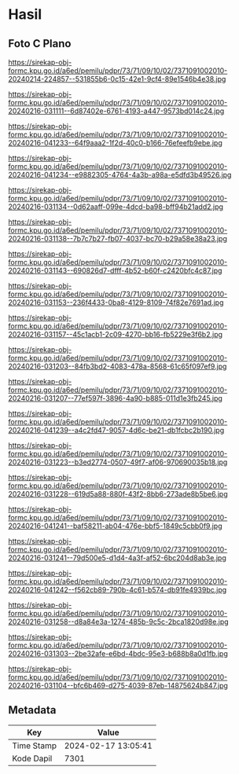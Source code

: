 # Hasil

## Foto C Plano

https://sirekap-obj-formc.kpu.go.id/a6ed/pemilu/pdpr/73/71/09/10/02/7371091002010-20240214-224857--531855b6-0c15-42e1-9cf4-89e1546b4e38.jpg

https://sirekap-obj-formc.kpu.go.id/a6ed/pemilu/pdpr/73/71/09/10/02/7371091002010-20240216-031111--6d87402e-6761-4193-a447-9573bd014c24.jpg

https://sirekap-obj-formc.kpu.go.id/a6ed/pemilu/pdpr/73/71/09/10/02/7371091002010-20240216-041233--64f9aaa2-1f2d-40c0-b166-76efeefb9ebe.jpg

https://sirekap-obj-formc.kpu.go.id/a6ed/pemilu/pdpr/73/71/09/10/02/7371091002010-20240216-041234--e9882305-4764-4a3b-a98a-e5dfd3b49526.jpg

https://sirekap-obj-formc.kpu.go.id/a6ed/pemilu/pdpr/73/71/09/10/02/7371091002010-20240216-031134--0d62aaff-099e-4dcd-ba98-bff94b21add2.jpg

https://sirekap-obj-formc.kpu.go.id/a6ed/pemilu/pdpr/73/71/09/10/02/7371091002010-20240216-031138--7b7c7b27-fb07-4037-bc70-b29a58e38a23.jpg

https://sirekap-obj-formc.kpu.go.id/a6ed/pemilu/pdpr/73/71/09/10/02/7371091002010-20240216-031143--690826d7-dfff-4b52-b60f-c2420bfc4c87.jpg

https://sirekap-obj-formc.kpu.go.id/a6ed/pemilu/pdpr/73/71/09/10/02/7371091002010-20240216-031153--236f4433-0ba8-4129-8109-74f82e7691ad.jpg

https://sirekap-obj-formc.kpu.go.id/a6ed/pemilu/pdpr/73/71/09/10/02/7371091002010-20240216-031157--45c1acb1-2c09-4270-bb16-fb5229e3f6b2.jpg

https://sirekap-obj-formc.kpu.go.id/a6ed/pemilu/pdpr/73/71/09/10/02/7371091002010-20240216-031203--84fb3bd2-4083-478a-8568-61c65f097ef9.jpg

https://sirekap-obj-formc.kpu.go.id/a6ed/pemilu/pdpr/73/71/09/10/02/7371091002010-20240216-031207--77ef597f-3896-4a90-b885-011d1e3fb245.jpg

https://sirekap-obj-formc.kpu.go.id/a6ed/pemilu/pdpr/73/71/09/10/02/7371091002010-20240216-041239--a4c2fd47-9057-4d6c-be21-db1fcbc2b190.jpg

https://sirekap-obj-formc.kpu.go.id/a6ed/pemilu/pdpr/73/71/09/10/02/7371091002010-20240216-031223--b3ed2774-0507-49f7-af06-970690035b18.jpg

https://sirekap-obj-formc.kpu.go.id/a6ed/pemilu/pdpr/73/71/09/10/02/7371091002010-20240216-031228--619d5a88-880f-43f2-8bb6-273ade8b5be6.jpg

https://sirekap-obj-formc.kpu.go.id/a6ed/pemilu/pdpr/73/71/09/10/02/7371091002010-20240216-041241--baf58211-ab04-476e-bbf5-1849c5cbb0f9.jpg

https://sirekap-obj-formc.kpu.go.id/a6ed/pemilu/pdpr/73/71/09/10/02/7371091002010-20240216-031241--79d500e5-d1d4-4a3f-af52-6bc204d8ab3e.jpg

https://sirekap-obj-formc.kpu.go.id/a6ed/pemilu/pdpr/73/71/09/10/02/7371091002010-20240216-041242--f562cb89-790b-4c61-b574-db91fe4939bc.jpg

https://sirekap-obj-formc.kpu.go.id/a6ed/pemilu/pdpr/73/71/09/10/02/7371091002010-20240216-031258--d8a84e3a-1274-485b-9c5c-2bca1820d98e.jpg

https://sirekap-obj-formc.kpu.go.id/a6ed/pemilu/pdpr/73/71/09/10/02/7371091002010-20240216-031303--2be32afe-e6bd-4bdc-95e3-b688b8a0d1fb.jpg

https://sirekap-obj-formc.kpu.go.id/a6ed/pemilu/pdpr/73/71/09/10/02/7371091002010-20240216-031104--bfc6b469-d275-4039-87eb-14875624b847.jpg


## Metadata

| Key        | Value               |
| ---------- | ------------------- |
| Time Stamp | 2024-02-17 13:05:41 |
| Kode Dapil | 7301                |



